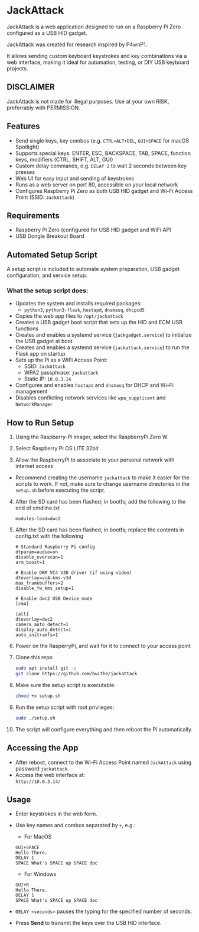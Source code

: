 # JackAttack

JackAttack is a web application designed to run on a Raspberry Pi Zero configured as a USB HID gadget.  

JackAttack was created for research inspired by P4wnP1.

It allows sending custom keyboard keystrokes and key combinations via a web interface, making it ideal for automation, testing, or DIY USB keyboard projects.

## DISCLAIMER
JackAttack is not made for illegal purposes. Use at your own RISK, preferrably with PERMISSION.


## Features

- Send single keys, key combos (e.g. `CTRL+ALT+DEL`, `GUI+SPACE` for macOS Spotlight)
- Supports special keys: ENTER, ESC, BACKSPACE, TAB, SPACE, function keys, modifiers (CTRL, SHIFT, ALT, GUI)
- Custom delay commands, e.g. `DELAY 2` to wait 2 seconds between key presses
- Web UI for easy input and sending of keystrokes
- Runs as a web server on port 80, accessible on your local network
- Configures Raspberry Pi Zero as both USB HID gadget and Wi-Fi Access Point (SSID: `JackAttack`)

## Requirements

- Raspberry Pi Zero (configured for USB HID gadget and WiFi AP)
- USB Dongle Breakout Board

## Automated Setup Script

A setup script is included to automate system preparation, USB gadget configuration, and service setup.

### What the setup script does:

- Updates the system and installs required packages:
  - `python3`, `python3-flask`, `hostapd`, `dnsmasq`, `dhcpcd5`
- Copies the web app files to `/opt/jackattack`
- Creates a USB gadget boot script that sets up the HID and ECM USB functions
- Creates and enables a systemd service (`jackgadget.service`) to initialize the USB gadget at boot
- Creates and enables a systemd service (`jackattack.service`) to run the Flask app on startup
- Sets up the Pi as a WiFi Access Point:
  - SSID: `JackAttack`
  - WPA2 passphrase: `jackattack`
  - Static IP: `10.0.3.14`
- Configures and enables `hostapd` and `dnsmasq` for DHCP and Wi-Fi management
- Disables conflicting network services like `wpa_supplicant` and `NetworkManager`

## How to Run Setup
1. Using the Raspberry-Pi imager, select the RaspberryPi Zero W

2. Select Raspberry PI OS LITE 32bit

3. Allow the RaspberryPi to associate to your personal network with internet access
  - Recommend creating the username `jackattack` to make it easier for the scripts to work. If not, make sure to change username directories in the `setup.sh` before executing the script.


4. After the SD card has been flashed; in bootfs; add the following to the end of cmdline.txt 
    ```
    modules-load=dwc2
    ```

5. After the SD card has been flashed; in bootfs; replace the contents in config.txt  with the following
    ```
    # Standard Raspberry Pi config
    dtparam=audio=on
    disable_overscan=1
    arm_boost=1

    # Enable DRM VC4 V3D driver (if using video)
    dtoverlay=vc4-kms-v3d
    max_framebuffers=2
    disable_fw_kms_setup=1

    # Enable dwc2 USB Device mode
    [cm4]

    [all]
    dtoverlay=dwc2
    camera_auto_detect=1
    display_auto_detect=1
    auto_initramfs=1
    ```

6. Power on the RasperryPi, and wait for it to connect to your access point

7. Clone this repo
    ```bash
    sudo apt install git -y
    git clone https://github.com/bwithe/jackattack
    ```

8. Make sure the setup script is executable:

    ```bash
    chmod +x setup.sh
    ```

9. Run the setup script with root privileges:

    ```bash
    sudo ./setup.sh
    ```

10. The script will configure everything and then reboot the Pi automatically.

## Accessing the App

- After reboot, connect to the Wi-Fi Access Point named `JackAttack` using password `jackattack`.
- Access the web interface at:  
  `http://10.0.3.14/`

## Usage

- Enter keystrokes in the web form.
- Use key names and combos separated by `+`, e.g.:
    - For MacOS
    ```
    GUI+SPACE
    Hello There.
    DELAY 1
    SPACE What's SPACE up SPACE doc
    ```
    - For Windows
    ```
    GUI+R
    Hello There.
    DELAY 1
    SPACE What's SPACE up SPACE doc
    ```

- `DELAY <seconds>` pauses the typing for the specified number of seconds.
- Press **Send** to transmit the keys over the USB HID interface.
